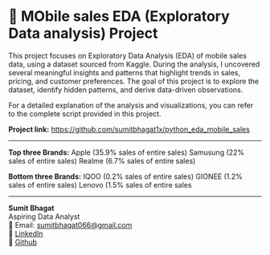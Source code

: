 
# 🧾 MObile sales EDA (Exploratory Data analysis) Project

 This project focuses on Exploratory Data Analysis (EDA) of mobile sales data, using a dataset sourced from Kaggle. During the analysis, I uncovered several meaningful insights and patterns that highlight trends in sales, pricing, and customer preferences. The goal of this project is to explore the dataset, identify hidden patterns, and derive data-driven observations.

For a detailed explanation of the analysis and visualizations, you can refer to the complete script provided in this project.

**Project link:** <a>https://github.com/sumitbhagat1x/python_eda_mobile_sales</a>

------------
**Top three Brands:**
Apple (35.9% sales of entire sales)
Samusung (22% sales of entire sales)
Realme (6.7% sales of entire sales)

**Bottom three Brands:**
IQOO (0.2% sales of entire sales)
GIONEE (1.2% sales of entire sales)
Lenovo (1.5% sales of entire sales

-----------------

**Sumit Bhagat**  
Aspiring Data Analyst  
📧 Email: sumitbhagat066@gmail.com  
🔗 [LinkedIn](https://www.linkedin.com/in/sumit-bhagat-84926234b/)  
🔗 [Github](https://github.com/sumitbhagat1x)
